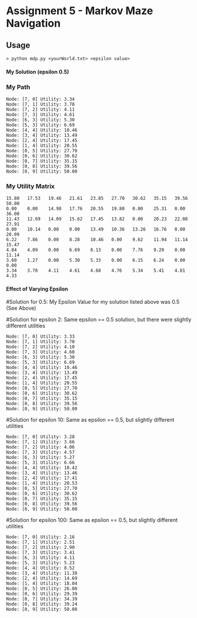 # Assignment 5 - Markov Maze Navigation
## Usage
```
> python mdp.py <yourWorld.txt> <epsilon value>
```

#### My Solution (epsilon 0.5)
### My Path
```
Node: [7, 0] Utility: 3.34
Node: [7, 1] Utility: 3.70
Node: [7, 2] Utility: 4.11
Node: [7, 3] Utility: 4.61
Node: [6, 3] Utility: 5.30
Node: [5, 3] Utility: 6.69
Node: [4, 4] Utility: 10.46
Node: [3, 4] Utility: 13.49
Node: [2, 4] Utility: 17.45
Node: [1, 4] Utility: 20.55
Node: [0, 5] Utility: 27.70
Node: [0, 6] Utility: 30.62
Node: [0, 7] Utility: 35.15
Node: [0, 8] Utility: 39.56
Node: [0, 9] Utility: 50.00
```

### My Utility Matrix
```
15.80   17.53   19.46   21.61   23.85   27.70   30.62   35.15   39.56   50.00   
0.00    0.00    14.98   17.76   20.55   19.80   0.00    25.31   0.00    36.00   
11.43   12.69   14.09   15.62   17.45   13.82   0.00    20.23   22.08   27.91   
0.00    10.14   0.00    0.00    13.49   10.36   13.26   16.76   0.00    20.09   
6.22    7.86    0.00    8.28    10.46   0.00    9.62    11.94   11.14   15.47   
4.84    4.09    0.00    6.69    8.13    0.00    7.76    9.29    0.00    11.14   
3.60    1.27    0.00    5.30    5.33    0.00    6.15    6.24    0.00    0.00    
3.34    3.70    4.11    4.61    4.68    4.76    5.34    5.41    4.81    4.33    
```

#### Effect of Varying Epsilon
#Solution for 0.5:
My Epsilon Value for my solution listed above was 0.5 (See Above)

#Solution for epsilon 2:
Same epsilon == 0.5 solution, but there were slightly different utilities
```
Node: [7, 0] Utility: 3.33
Node: [7, 1] Utility: 3.70
Node: [7, 2] Utility: 4.10
Node: [7, 3] Utility: 4.60
Node: [6, 3] Utility: 5.30
Node: [5, 3] Utility: 6.69
Node: [4, 4] Utility: 10.46
Node: [3, 4] Utility: 13.49
Node: [2, 4] Utility: 17.45
Node: [1, 4] Utility: 20.55
Node: [0, 5] Utility: 27.70
Node: [0, 6] Utility: 30.62
Node: [0, 7] Utility: 35.15
Node: [0, 8] Utility: 39.56
Node: [0, 9] Utility: 50.00
```

#Solution for epsilon 10:
Same as epsilon == 0.5, but slightly different utilities
```
Node: [7, 0] Utility: 3.28
Node: [7, 1] Utility: 3.66
Node: [7, 2] Utility: 4.06
Node: [7, 3] Utility: 4.57
Node: [6, 3] Utility: 5.27
Node: [5, 3] Utility: 6.66
Node: [4, 4] Utility: 10.42
Node: [3, 4] Utility: 13.46
Node: [2, 4] Utility: 17.41
Node: [1, 4] Utility: 20.53
Node: [0, 5] Utility: 27.70
Node: [0, 6] Utility: 30.62
Node: [0, 7] Utility: 35.15
Node: [0, 8] Utility: 39.56
Node: [0, 9] Utility: 50.00
```

#Solution for epsilon 100:
Same as epsilon == 0.5, but slightly different utilities
```
Node: [7, 0] Utility: 2.16
Node: [7, 1] Utility: 2.51
Node: [7, 2] Utility: 2.90
Node: [7, 3] Utility: 3.41
Node: [6, 3] Utility: 4.11
Node: [5, 3] Utility: 5.23
Node: [4, 4] Utility: 8.52
Node: [3, 4] Utility: 11.38
Node: [2, 4] Utility: 14.69
Node: [1, 4] Utility: 18.04
Node: [0, 5] Utility: 26.00
Node: [0, 6] Utility: 29.39
Node: [0, 7] Utility: 34.39
Node: [0, 8] Utility: 39.24
Node: [0, 9] Utility: 50.00
```


